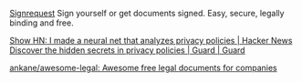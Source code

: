 
[Signrequest](https://signrequest.com)
Sign yourself or get documents signed. Easy, secure, legally binding and free.

[Show HN: I made a neural net that analyzes privacy policies | Hacker News](https://news.ycombinator.com/item?id=21042468)
[Discover the hidden secrets in privacy policies | Guard | Guard](https://web.archive.org/web/20240205214549/https://useguard.com/)

[ankane/awesome-legal: Awesome free legal documents for companies](https://github.com/ankane/awesome-legal)
